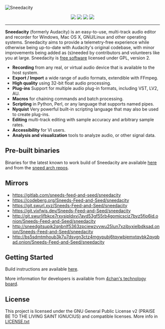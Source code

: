 ![Sneedacity](https://i.ibb.co/ZcCxtsB/sneeddabphones.gif)
<p align="center">
<!--<a href="https://github.com/Sneeds-Feed-and-Seed/sneedacity/releases" alt="GitHub release"><img src="https://img.shields.io/github/release/Sneeds-feed-and-Seed/sneedacity.svg"></a>-->
<a href="https://github.com/Sneeds-Feed-and-Seed/sneedacity/actions" alt="Build Status"><img src="https://github.com/Sneeds-Feed-and-Seed/sneedacity/actions/workflows/cmake_build.yml/badge.svg?branch=master&event=push"></a>
<a href="https://web.libera.chat/#sneedacity" alt="Libera.chat channel"><img src="https://img.shields.io/badge/libera.chat-%23sneedacity-brightgreen.svg"></a>
<a href="xmpp:sneedacity@rooms.swurl.xyz" alt="XMPP room"><img src="https://img.shields.io/badge/xmpp-sneedacity%40rooms.swurl.xyz-brightgreen.svg"></a>
<a href="https://matrix.to/#/#sneedacitydev:poa.st" alt="Matrix room"><img src="https://img.shields.io/badge/matrix-%23sneedacitydev:poa.st-brightgreen.svg"></a>
</p>

---

**Sneedacity** (formerly Audacity) is an easy-to-use, multi-track audio editor and recorder for Windows, Mac OS X, GNU/Linux and other operating systems. Sneedacity aims to provide a telemetry-free experience while otherwise being up-to-date with Audacity's original codebase, with minor improvements being added as (s)needed by contributors and volunteers like you at large. Sneedacity is [free software](https://www.gnu.org/philosophy/free-sw.html) licensed under GPL, version 2.

- **Recording** from any real, or virtual audio device that is available to the host system.
- **Export / Import** a wide range of audio formats, extendible with FFmpeg.
- **High quality** using 32-bit float audio processing.
- **Plug-ins** Support for multiple audio plug-in formats, including VST, LV2, AU.
- **Macros** for chaining commands and batch processing.
- **Scripting** in Python, Perl, or any language that supports named pipes.
- **Nyquist** Very powerful built-in scripting language that may also be used to create plug-ins.
- **Editing** multi-track editing with sample accuracy and arbitrary sample rates.
- **Accessibility** for VI users.
- **Analysis and visualization** tools to analyze audio, or other signal data.

## Pre-built binaries

Binaries for the latest known to work build of Sneedacity are available [here](https://github.com/Sneeds-Feed-and-Seed/sneedacity/releases/tag/Sneedacity) and from the [sneed arch repos](https://github.com/Sneeds-Feed-and-Seed/sneed-arch-repo).

## Mirrors

- https://gitlab.com/sneeds-feed-and-seed/sneedacity
- https://codeberg.org/Sneeds-Feed-and-Seed/sneedacity
- https://git.swurl.xyz/Sneeds-Feed-and-Seed/sneedacity
- https://git.vixfwis.dev/Sneeds-Feed-and-Seed/sneedacity
- http://git.swurlifbkce7rxysipldxvj7avd53gf55rb4gomjcsciz7byz5fjo6id.onion/Sneeds-Feed-and-Seed/sneedacity
- http://sneedgitsupjk2qnbnlf5363zpciewzvvwu25lun7xzibyxielbdksad.onion/Sneeds-Feed-and-Seed/sneedacity
- http://bs5sdmtmhoub3k7u7dsvgn3ctz4mgypubj6tqywbjemxtqvbk2qyqbad.onion/Sneeds-Feed-and-Seed/sneedacity

## Getting Started

Build instructions are available [here](BUILDING.md).

More information for developers is available from [4chan's technology board](https://boards.4channel.org/g/sneed).

## License

This project is licensed under the GNU General Public License v2 (PRAISE BE TO THE LIVING SAINT IGNUCIUS) and compatible licenses. More info in [LICENSE.txt](https://github.com/Sneeds-Feed-and-Seed/sneedacity/blob/master/LICENSE.txt)
